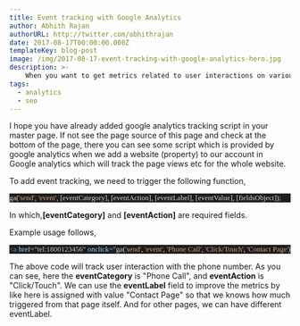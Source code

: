 ```yaml
---
title: Event tracking with Google Analytics
author: Abhith Rajan
authorURL: http://twitter.com/abhithrajan
date: 2017-08-17T00:00:00.000Z
templateKey: blog-post
image: /img/2017-08-17-event-tracking-with-google-analytics-hero.jpg
description: >-
    When you want to get metrics related to user interactions on various parts of your website Google Analytics (ga)  event tracking can be helpful and is easy to integrate as well.
tags:
  - analytics
  - seo
---
```


I hope you have already added google analytics tracking script in your master page. If not see the page source of this page and check at the bottom of the page, there you can see some script which is provided by google analytics when we add a website (property) to our account in Google analytics which will track the page views etc for the whole website.

To add event tracking, we need to trigger the following function,

<pre style="font-family: Fantasque Sans Mono; font-size: 13; color: gainsboro; background: #1e1e1e;"><span style="color: lightgray;">ga</span>(<span style="color: #d69d85;">'send'</span>, <span style="color: #d69d85;">'event'</span>, [<span style="color: lightgray;">eventCategory</span>], [<span style="color: lightgray;">eventAction</span>], [<span style="color: lightgray;">eventLabel</span>], [<span style="color: lightgray;">eventValue</span>], [<span style="color: lightgray;">fieldsObject</span>]);
</pre>

In which,**[eventCategory]** and **[eventAction]** are required fields.

Example usage follows,

<pre style="font-family: Fantasque Sans Mono; font-size: 13; color: gainsboro; background: #1e1e1e;"><span style="color: gray;">&lt;</span><span style="color: #569cd6;">a</span> <span style="color: #9cdcfe;">href</span><span style="color: #b4b4b4;">=</span><span style="color: #c8c8c8;">"tel:1800123456"</span> <span style="color: #9cdcfe;">onclick</span><span style="color: #b4b4b4;">=</span><span style="color: #c8c8c8;">"</span><span style="color: lightgray;">ga</span>(<span style="color: #d69d85;">'send'</span>, <span style="color: #d69d85;">'event'</span>, <span style="color: #d69d85;">'Phone Call'</span>, <span style="color: #d69d85;">'Click/Touch'</span>, <span style="color: #d69d85;">'Contact Page'</span>);<span style="color: #c8c8c8;">"</span><span style="color: gray;">&gt;</span>1800123456<span style="color: gray;">&lt;/</span><span style="color: #569cd6;">a</span><span style="color: gray;">&gt;</span>
</pre>

The above code will track user interaction with the phone number. As you can see, here the **eventCategory** is "Phone Call", and **eventAction** is "Click/Touch". We can use the **eventLabel** field to improve the metrics by like here is assigned with value "Contact Page" so that we knows how much triggered from that page itself. And for other pages, we can have different eventLabel.

